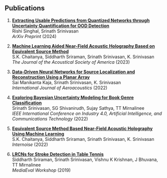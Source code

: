 <!-- <h2 id="publications" style="margin: 2px 0px -15px;">Selected Publications</h2>

<div class="publications">
<ol class="bibliography">

<li>
<div class="pub-row">

  <div class="col-sm-3 abbr" style="position: relative;padding-right: 15px;padding-left: 15px;">
    <img src="assets/img/jasa.png" class="teaser img-fluid z-depth-1">
    <abbr class="badge">JASA</abbr>
  </div>

  <div class="col-sm-9" style="position: relative;padding-right: 15px;padding-left: 20px;">
    <div class="title"><a href="https://doi.org/10.1121/10.0017115">Machine learning aided near-field acoustic holography based on equivalent source method</a></div>
    <div class="author">Chaitanya SK, Sriraman Siddharth, <strong>Srinath Srinivasan</strong>, Srinivasan K</div>
    <div class="periodical"><em>The Journal of the Acoustical Society of America, 2023.</em></div>
    <div class="links">
      <a href="https://doi.org/10.1121/10.0017115" class="btn btn-sm z-depth-0" role="button" target="_blank" style="font-size:12px;">Link</a>
      <strong><i style="color:#e74d3c">Journal</i></strong>
    </div>
  </div>
</div>

<div class="pub-row">

  <div class="col-sm-3 abbr" style="position: relative;padding-right: 15px;padding-left: 15px;">
    <img src="assets/img/ija.png" class="teaser img-fluid z-depth-1">
    <abbr class="badge">IJA</abbr>
  </div>

  <div class="col-sm-9" style="position: relative;padding-right: 15px;padding-left: 20px;">
    <div class="title"><a href="">Data-driven neural networks for source localization and reconstruction using a planar array</a></div>
    <div class="author">Sai Manikanta Kaja, <strong>Srinath Srinivasan</strong>, S. K. Chaitanya, K. Srinivasan</div>
    <div class="periodical"><em>International Journal of Aeroacoustics, 2022.</em></div>
    <div class="links">
      <a href="https://doi.org/10.1177/1475472X221136884" class="btn btn-sm z-depth-0" role="button" target="_blank" style="font-size:12px;">Link</a>
      <strong><i style="color:#e74d3c">Journal</i></strong>
    </div>
  </div>
</div>

<div class="pub-row">

  <div class="col-sm-3 abbr" style="position: relative;padding-right: 15px;padding-left: 15px;">
    <img src="assets/img/teaser_example.png" class="teaser img-fluid z-depth-1">
    <abbr class="badge">IAICT</abbr>
  </div>

  <div class="col-sm-9" style="position: relative;padding-right: 15px;padding-left: 20px;">
    <div class="title"><a href="">Exploring Bayesian Uncertainty Modeling for
Book Genre Classification</a></div>
    <div class="author"><strong>Srinath Srinivasan</strong>, S G Shivanirudh, Sujay Sathya, T T Mirnalinee</div>
    <div class="periodical"><em>IEEE International Conference on Industry 4.0, Artificial Intelligence, and Communications Technology (IAICT), 2022.</em></div>
    <div class="links">
      <a href="https://doi.org/10.1109/IAICT55358.2022.9887417" class="btn btn-sm z-depth-0" role="button" target="_blank" style="font-size:12px;">Link</a>
      <strong><i style="color:#e74d3c">Conference</i></strong>
    </div>
  </div>
</div>
</li>

<br>

</ol>
</div> -->

<!-- <div class="pub-row">

  <div class="col-sm-3 abbr" style="position: relative;padding-right: 15px;padding-left: 15px;">
    <img src="assets/img/teaser_example.png" class="teaser img-fluid z-depth-1">
    <abbr class="badge">CVPR</abbr>
  </div>

  <div class="col-sm-9" style="position: relative;padding-right: 15px;padding-left: 20px;">
    <div class="title"><a href="https://arxiv.org/pdf/2002.10211.pdf">Mnemonics Training: Multi-Class Incremental Learning without Forgetting</a></div>
    <div class="author"><strong>Yaoyao Liu</strong>, Yuting Su, An-An Liu, Bernt Schiele, Qianru Sun</div>
    <div class="periodical"><em>IEEE/CVF Conference on Computer Vision and Pattern Recognition <strong>(CVPR)</strong>, 2020.</em></div>
    <div class="links">
      <a href="https://arxiv.org/pdf/2002.10211.pdf" class="btn btn-sm z-depth-0" role="button" target="_blank" style="font-size:12px;">PDF</a>
      <a href="https://github.com/yaoyao-liu/mnemonics" class="btn btn-sm z-depth-0" role="button" target="_blank" style="font-size:12px;">Code</a>
      <a href="https://class-il.mpi-inf.mpg.de/mnemonics/" class="btn btn-sm z-depth-0" role="button" target="_blank" style="font-size:12px;">Project Page</a>
      <a href="https://dblp.uni-trier.de/rec/conf/cvpr/LiuSLSS20.html?view=bibtex" class="btn btn-sm z-depth-0" role="button" target="_blank" style="font-size:12px;">BibTex</a>
      <strong><i style="color:#e74d3c">Oral Presentation</i></strong>
    </div>
  </div>
</div> -->

## Publications

1. **[Extracting Usable Predictions from Quantized Networks through Uncertainty Quantification for OOD Detection](https://arxiv.org/abs/2024)**  
   Rishi Singhal, Srinath Srinivasan  
   _ArXiv Preprint_ (2024)

2. **[Machine Learning Aided Near-Field Acoustic Holography Based on Equivalent Source Method](https://asa.scitation.org/journal/jas)**  
   S.K. Chaitanya, Siddharth Sriraman, Srinath Srinivasan, K. Srinivasan  
   _The Journal of the Acoustical Society of America_ (2023)

3. **[Data-Driven Neural Networks for Source Localization and Reconstruction Using a Planar Array](https://journals.sagepub.com/home/aero)**  
   Sai Manikanta Kaja, Srinath Srinivasan, K. Srinivasan  
   _International Journal of Aeroacoustics_ (2022)

4. **[Exploring Bayesian Uncertainty Modeling for Book Genre Classification](https://ieeexplore.ieee.org/Xplore/home.jsp)**  
   Srinath Srinivasan, SG Shivanirudh, Sujay Sathya, TT Mirnalinee  
   _IEEE International Conference on Industry 4.0, Artificial Intelligence, and Communications Technology_ (2022)

5. **[Equivalent Source Method Based Near-Field Acoustic Holography Using Machine Learning](https://internoise2022.org/)**  
   S.K. Chaitanya, Siddharth Sriraman, Srinath Srinivasan, K. Srinivasan  
   _Internoise_ (2022)

6. **[LRCNs for Stroke Detection in Table Tennis](https://multimediaeval.github.io/)**  
   Siddharth Sriraman, Srinath Srinivasan, Vishnu K Krishnan, J Bhuvana, TT Mirnalinee  
   _MediaEval Workshop_ (2019)

